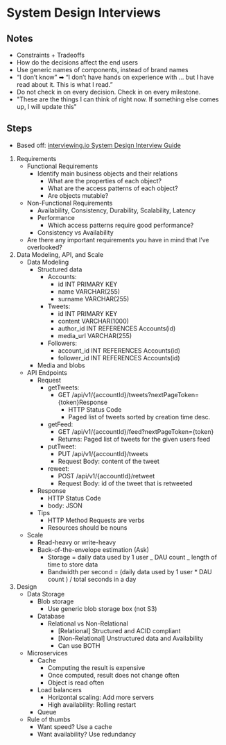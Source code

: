 # System Design Interviews

## Notes

- Constraints + Tradeoffs
- How do the decisions affect the end users
- Use generic names of components, instead of brand names
- “I don’t know” ➡ “I don’t have hands on experience with ... but I have read about it. This is what I read.”
- Do not check in on every decision. Check in on every milestone.
- "These are the things I can think of right now. If something else comes up, I will update this"

## Steps

-   Based off: [interviewing.io System Design Interview Guide](https://interviewing.io/guides/system-design-interview)

1. Requirements
    - Functional Requirements
        - Identify main business objects and their relations
            - What are the properties of each object?
            - What are the access patterns of each object?
            - Are objects mutable?
    - Non-Functional Requirements
        - Availability, Consistency, Durability, Scalability, Latency
        - Performance
            - Which access patterns require good performance?
        - Consistency vs Availability
    - Are there any important requirements you have in mind that I’ve overlooked?
2. Data Modeling, API, and Scale
    - Data Modeling
        - Structured data
            - Accounts:
                - id INT PRIMARY KEY
                - name VARCHAR(255)
                - surname VARCHAR(255)
            - Tweets:
                - id INT PRIMARY KEY
                - content VARCHAR(1000)
                - author_id INT REFERENCES Accounts(id)
                - media_url VARCHAR(255)
            - Followers:
                - account_id INT REFERENCES Accounts(id)
                - follower_id INT REFERENCES Accounts(id)
        - Media and blobs
    - API Endpoints
        - Request
            - getTweets:
                - GET /api/v1/{accountId}/tweets?nextPageToken={token}Response
                    - HTTP Status Code
                    - Paged list of tweets sorted by creation time desc.
            - getFeed:
                - GET /api/v1/{accountId}/feed?nextPageToken={token}
                - Returns: Paged list of tweets for the given users feed
            - putTweet:
                - PUT /api/v1/{accountId}/tweets
                - Request Body: content of the tweet
            - reweet:
                - POST /api/v1/{accountId}/retweet
                - Request Body: id of the tweet that is retweeted
        - Response
            - HTTP Status Code
            - body: JSON
        - Tips
            - HTTP Method Requests are verbs
            - Resources should be nouns
    - Scale
        - Read-heavy or write-heavy
        - Back-of-the-envelope estimation (Ask)
            - Storage = daily data used by 1 user _ DAU count _ length of time to store data
            - Bandwidth per second = (daily data used by 1 user \* DAU count ) / total seconds in a day
3. Design
    - Data Storage
        - Blob storage
            - Use generic blob storage box (not S3)
        - Database
            - Relational vs Non-Relational
                - [Relational] Structured and ACID compliant
                - [Non-Relational] Unstructured data and Availability
                - Can use BOTH
    - Microservices
        - Cache
            - Computing the result is expensive
            - Once computed, result does not change often
            - Object is read often
        - Load balancers
            - Horizontal scaling: Add more servers
            - High availability: Rolling restart
        - Queue
    - Rule of thumbs
        - Want speed? Use a cache
        - Want availability? Use redundancy
